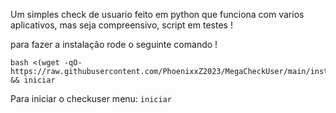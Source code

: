 Um simples check de usuario feito em python que funciona com varios aplicativos, mas seja compreensivo, script em testes ! 

para fazer a instalação rode o seguinte comando !

```
bash <(wget -qO- https://raw.githubusercontent.com/PhoenixxZ2023/MegaCheckUser/main/install.sh) && iniciar
```

Para iniciar o checkuser menu: ```iniciar```
